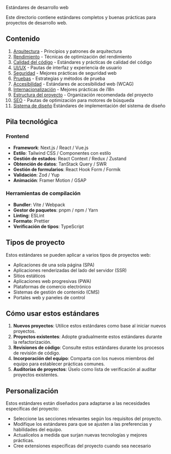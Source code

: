 Estándares de desarrollo web

Este directorio contiene estándares completos y buenas prácticas para proyectos de desarrollo web.

## Contenido

1. [Arquitectura](architecture.md) - Principios y patrones de arquitectura
2. [Rendimiento](performance.md) - Técnicas de optimización del rendimiento
3. [Calidad del código](code-quality.md) - Estándares y prácticas de calidad del código
4. [UI/UX](ui-ux.md) - Pautas de interfaz y experiencia de usuario
5. [Seguridad](security.md) - Mejores prácticas de seguridad web
6. [Pruebas](testing.md) - Estrategias y métodos de prueba
7. [Accesibilidad](accessibility.md) - Estándares de accesibilidad web (WCAG)
8. [Internacionalización](internationalization.md) - Mejores prácticas de i18n
9. [Estructura del proyecto](project-structure.md) - Organización recomendada del proyecto
10. [SEO](seo.md) - Pautas de optimización para motores de búsqueda
11. [Sistema de diseño](design-system.md) Estándares de implementación del sistema de diseño

## Pila tecnológica

### Frontend
- **Framework**: Next.js / React / Vue.js
- **Estilo**: Tailwind CSS / Componentes con estilo
- **Gestión de estados**: React Context / Redux / Zustand
- **Obtención de datos**: TanStack Query / SWR
- **Gestión de formularios**: React Hook Form / Formik
- **Validación**: Zod / Yup
- **Animación**: Framer Motion / GSAP

### Herramientas de compilación
- **Bundler**: Vite / Webpack
- **Gestor de paquetes**: pnpm / npm / Yarn
- **Linting**: ESLint
- **Formato**: Prettier
- **Verificación de tipos**: TypeScript

## Tipos de proyecto

Estos estándares se pueden aplicar a varios tipos de proyectos web:

- Aplicaciones de una sola página (SPA)
- Aplicaciones renderizadas del lado del servidor (SSR)
- Sitios estáticos
- Aplicaciones web progresivas (PWA)
- Plataformas de comercio electrónico
- Sistemas de gestión de contenido (CMS)
- Portales web y paneles de control

## Cómo usar estos estándares

1. **Nuevos proyectos**: Utilice estos estándares como base al iniciar nuevos proyectos.
2. **Proyectos existentes**: Adopte gradualmente estos estándares durante la refactorización.
3. **Revisiones de código**: Consulte estos estándares durante los procesos de revisión de código.
4. **Incorporación del equipo**: Comparta con los nuevos miembros del equipo para establecer prácticas comunes.
5. **Auditorías de proyectos**: Úselo como lista de verificación al auditar proyectos existentes.

## Personalización

Estos estándares están diseñados para adaptarse a las necesidades específicas del proyecto:

- Seleccione las secciones relevantes según los requisitos del proyecto.
- Modifique los estándares para que se ajusten a las preferencias y habilidades del equipo.
- Actualícelos a medida que surjan nuevas tecnologías y mejores prácticas.
- Cree extensiones específicas del proyecto cuando sea necesario